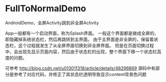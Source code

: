 # FullToNormalDemo
AndroidDemo，全屏Activity跳到非全屏Activity


App一般都有一个启动界面，称为Splash界面。
一般这个界面都是做成全屏的，即隐藏掉系统状态栏，然后再跳转到主界面。
由于主界面是非全屏的，保留着状态栏，这个过程就发生了从全屏界面切换到非全屏界面。
但是在页面切换过程中，会出现先显示页面内容，然后由于状态栏的出现，整个界面下移一个状态栏高度的问题。

可参考 http://blog.csdn.net/u013011318/article/details/48296869
源码中有部分是参考了对应代码，并修正了其状态栏透明导致显示content背景色问题

